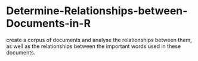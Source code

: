 # Determine-Relationships-between-Documents-in-R
create a corpus of documents and analyse the relationships between them, as well as the relationships between the important words used in these documents.
